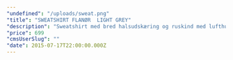 ```yaml
---
"undefined": "/uploads/sweat.png"
"title": "SWEATSHIRT FLANØR  LIGHT GREY"
"description": "Sweatshirt med bred halsudskæring og ruskind med lufthuller i armhuler. Kvalitet og fit er unikt for denne style med læderpatch ved krave og hofte. Bekvemmelighed og praktisk materiale er kombineret med detaljer og finish, som gør denne style til meget mere end en almindelig sweatshirt.\n  \n\n\n"
"price": 699
"cmsUserSlug": ""
"date": 2015-07-17T22:00:00.000Z
---
```


